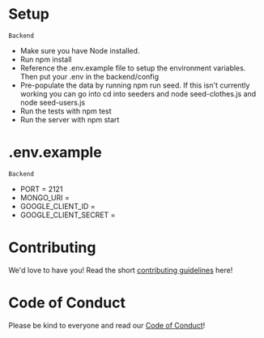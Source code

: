 # Setup
```Backend```
* Make sure you have Node installed. 
* Run npm install
* Reference the .env.example file to setup the environment variables. Then put your .env in the backend/config
* Pre-populate the data by running npm run seed. If this isn't currently working you can go into cd into seeders and node seed-clothes.js and node seed-users.js
* Run the tests with npm test
* Run the server with npm start

# .env.example
```Backend```
* PORT = 2121
* MONGO_URI =
* GOOGLE_CLIENT_ID = 
* GOOGLE_CLIENT_SECRET = 

# Contributing
We'd love to have you! Read the short [contributing guidelines](CONTRIBUTING.md) here!

# Code of Conduct
Please be kind to everyone and read our [Code of Conduct](CODE_OF_CONDUCT.md)!
